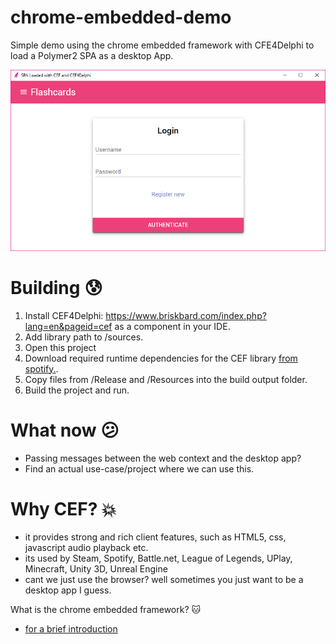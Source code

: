 # chrome-embedded-demo
Simple demo using the chrome embedded framework with CFE4Delphi to load a Polymer2 SPA as a desktop App.

![preview.png](https://raw.githubusercontent.com/codingchili/chrome-embedded-demo/master/preview.png)

# Building :cold_sweat:
1. Install CEF4Delphi: https://www.briskbard.com/index.php?lang=en&pageid=cef as a component in your IDE.
2. Add library path to /sources.
3. Open this project
4. Download required runtime dependencies for the CEF library [from spotify.](http://opensource.spotify.com/cefbuilds/index.html).
5. Copy files from /Release and /Resources into the build output folder.
6. Build the project and run.

# What now :confused:
- Passing messages between the web context and the desktop app?
- Find an actual use-case/project where we can use this.

# Why CEF? :boom:
- it provides strong and rich client features, such as HTML5, css, javascript audio playback etc.
- its used by Steam, Spotify, Battle.net, League of Legends, UPlay, Minecraft, Unity 3D, Unreal Engine
- cant we just use the browser? well sometimes you just want to be a desktop app I guess.

What is the chrome embedded framework? :cat:
- [for a brief introduction](https://en.wikipedia.org/wiki/Chromium_Embedded_Framework)
